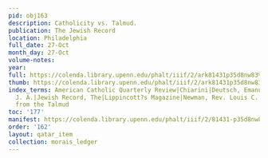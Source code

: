 ```yaml
---
pid: obj163
description: Catholicity vs. Talmud.
publication: The Jewish Record
location: Philadelphia
full_date: 27-Oct
month_day: 27-Oct
volume-notes:
year:
full: https://colenda.library.upenn.edu/phalt/iiif/2/ark81431p35d8nw83%2FSHA256E-s8541682--599b929354fc3bd52f7b6543998ebbc75d8801c20b266995e3312d3dbd0a59b5.jpeg/full/3500,/0/default.jpg
thumb: https://colenda.library.upenn.edu/phalt/iiif/2/ark81431p35d8nw83%2FSHA256E-s8541682--599b929354fc3bd52f7b6543998ebbc75d8801c20b266995e3312d3dbd0a59b5.jpeg/full/!200,200/0/default.jpg
index_terms: American Catholic Quarterly Review|Chiarini|Deutsch, Emanuel|Eisenmenger,
  J. A.|Jewish Record, The|Lippincott?s Magazine|Newman, Rev. Louis C.|Selections
  from the Talmud
toc: '177'
manifest: https://colenda.library.upenn.edu/phalt/iiif/2/81431-p35d8nw83/manifest
order: '162'
layout: qatar_item
collection: morais_ledger
---
```

